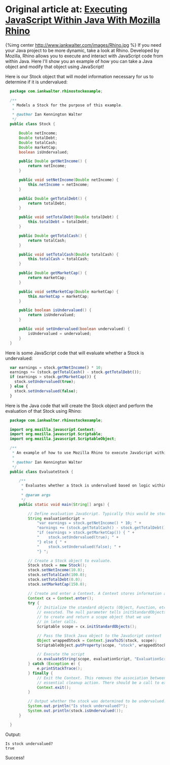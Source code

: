 # Original article at: [Executing JavaScript Within Java With Mozilla Rhino](http://www.iankwalter.com/blog/2013/02/09/executing-javascript-within-java-with-mozilla-rhino/)

{%img center http://www.iankwalter.com/images/Rhino.jpg %} If you need your Java project to be more dynamic, take a look at Rhino. Developed by Mozilla, Rhino allows you to execute and interact with JavaScript code from within Java. Here I'll show you an example of how you can take a Java object and modify that object using JavaScript!

Here is our Stock object that will model information necessary for us to determine if it is undervalued:

```java
  package com.iankwalter.rhinostockexample;

  /**
   * Models a Stock for the purpose of this example.
   *
   * @author Ian Kennington Walter
   */
  public class Stock {

      Double netIncome;
      Double totalDebt;
      Double totalCash;
      Double marketCap;
      boolean isUndervalued;

      public Double getNetIncome() {
          return netIncome;
      }

      public void setNetIncome(Double netIncome) {
          this.netIncome = netIncome;
      }

      public Double getTotalDebt() {
          return totalDebt;
      }

      public void setTotalDebt(Double totalDebt) {
          this.totalDebt = totalDebt;
      }

      public Double getTotalCash() {
          return totalCash;
      }

      public void setTotalCash(Double totalCash) {
          this.totalCash = totalCash;
      }

      public Double getMarketCap() {
          return marketCap;
      }

      public void setMarketCap(Double marketCap) {
          this.marketCap = marketCap;
      }

      public boolean isUndervalued() {
          return isUndervalued;
      }

      public void setUndervalued(boolean undervalued) {
          isUndervalued = undervalued;
      }
  }
```

Here is some JavaScript code that will evaluate whether a Stock is undervalued:

```javascript
  var earnings = stock.getNetIncome() * 10;
  earnings += (stock.getTotalCash() - stock.getTotalDebt());
  if (earnings > stock.getMarketCap()) {
    stock.setUndervalued(true);
  } else {
    stock.setUndervalued(false);
  }
```

Here is the Java code that will create the Stock object and perform the evaluation of that Stock using Rhino:

```java
  package com.iankwalter.rhinostockexample;

  import org.mozilla.javascript.Context;
  import org.mozilla.javascript.Scriptable;
  import org.mozilla.javascript.ScriptableObject;

  /**
   * An example of how to use Mozilla Rhino to execute JavaScript within Java
   *
   * @author Ian Kennington Walter
   */
  public class EvaluateStock {

      /**
       * Evaluates whether a Stock is undervalued based on logic within a JS script
       *
       * @param args
       */
      public static void main(String[] args) {

          // Define evaluation JavaScript. Typically this would be stored in a file or a database.
          String evaluationScript =
              "var earnings = stock.getNetIncome() * 10; " +
              "earnings += (stock.getTotalCash() - stock.getTotalDebt()); " +
              "if (earnings > stock.getMarketCap()) { " +
              "    stock.setUndervalued(true); " +
              "} else { " +
              "    stock.setUndervalued(false); " +
              "} ";

          // Create a Stock object to evaluate.
          Stock stock = new Stock();
          stock.setNetIncome(10.0);
          stock.setTotalCash(100.0);
          stock.setTotalDebt(0.0);
          stock.setMarketCap(150.0);

          // Create and enter a Context. A Context stores information about the execution environment of a script.
          Context cx = Context.enter();
          try {
              // Initialize the standard objects (Object, Function, etc.). This must be done before scripts can be
              // executed. The null parameter tells initStandardObjects
              // to create and return a scope object that we use
              // in later calls.
              Scriptable scope = cx.initStandardObjects();

              // Pass the Stock Java object to the JavaScript context
              Object wrappedStock = Context.javaToJS(stock, scope);
              ScriptableObject.putProperty(scope, "stock", wrappedStock);

              // Execute the script
              cx.evaluateString(scope, evaluationScript, "EvaluationScript", 1, null);
          } catch (Exception e) {
              e.printStackTrace();
          } finally {
              // Exit the Context. This removes the association between the Context and the current thread and is an
              // essential cleanup action. There should be a call to exit for every call to enter.
              Context.exit();
          }

          // Output whether the stock was determined to be undervalued.
          System.out.println("Is stock undervalued?");
          System.out.println(stock.isUndervalued());
      }

  }
```

Output:

    Is stock undervalued?
    true

Success!